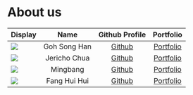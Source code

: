 # About us

Display | Name | Github Profile | Portfolio 
--------|:----:|:--------------:|:---------:
![](https://via.placeholder.com/100.png?text=Photo) | Goh Song Han | [Github](https://github.com/gohsonghan98) | [Portfolio](docs/team/johndoe.md)
![](https://via.placeholder.com/100.png?text=Photo) | Jericho Chua | [Github](https://github.com/jerichochua) | [Portfolio](docs/team/johndoe.md)
![](https://via.placeholder.com/100.png?text=Photo) | Mingbang | [Github](https://github.com/dmbclub) | [Portfolio](docs/team/johndoe.md)
![](https://via.placeholder.com/100.png?text=Photo) | Fang Hui Hui | [Github](https://github.com/hui444) | [Portfolio](docs/team/johndoe.md)
